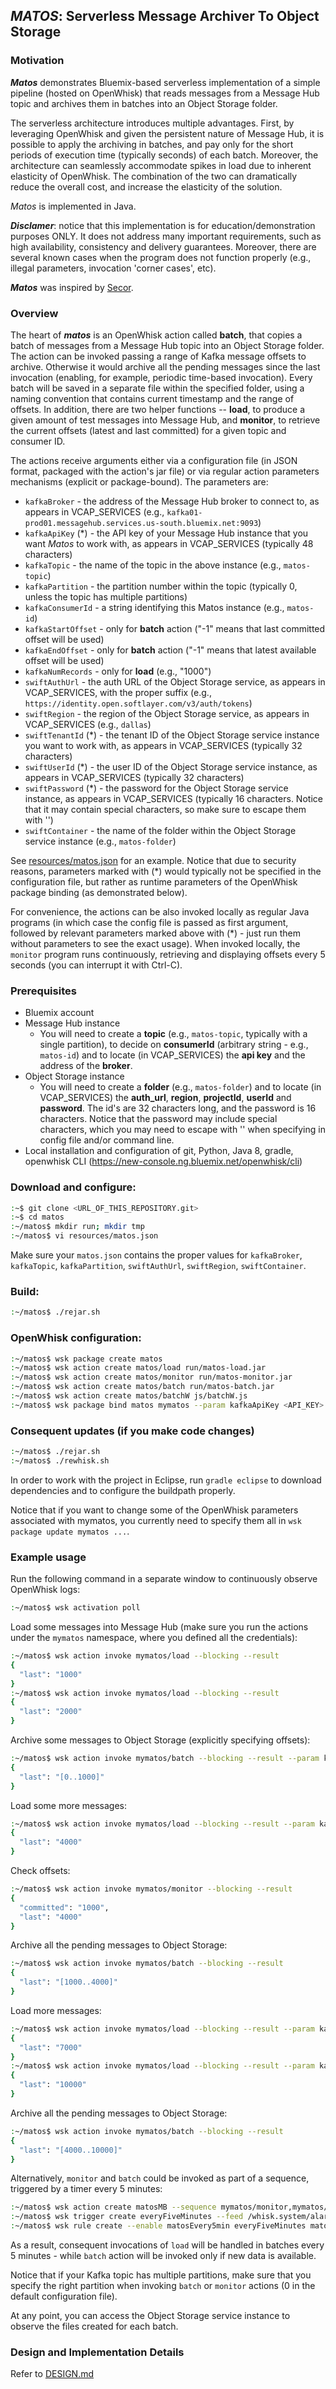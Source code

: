 ## *MATOS*: Serverless **M**essage **A**rchiver **T**o **O**bject **S**torage
### Motivation
***Matos*** demonstrates Bluemix-based serverless implementation of a simple pipeline (hosted on OpenWhisk) that reads messages from a Message Hub topic and archives them in batches into an Object Storage folder. 

The serverless architecture introduces multiple advantages. First, by leveraging OpenWhisk and given the persistent nature of Message Hub, it is possible to apply the archiving in batches, and pay only for the short periods of execution time (typically seconds) of each batch. Moreover, the architecture can seamlessly accommodate spikes in load due to inherent elasticity of OpenWhisk. The combination of the two can dramatically reduce the overall cost, and increase the elasticity of the solution.

*Matos* is implemented in Java.

***Disclamer***: notice that this implementation is for education/demonstration purposes ONLY. It does not address many important requirements, such as high availability, consistency and delivery guarantees. Moreover, there are several known cases when the program does not function properly (e.g., illegal parameters, invocation 'corner cases', etc).

***Matos*** was inspired by [Secor](https://github.com/pinterest/secor).

### Overview
The heart of ***matos*** is an OpenWhisk action called **batch**, that copies a batch of messages from a Message Hub topic into an Object Storage folder. The action can be invoked passing a range of Kafka message offsets to archive. Otherwise it would archive all the pending messages since the last invocation (enabling, for example, periodic time-based invocation). Every batch will be saved in a separate file within the specified folder, using a naming convention that contains current timestamp and the range of offsets. In addition, there are two helper functions -- **load**, to produce a given amount of test messages into Message Hub, and **monitor**, to retrieve the current offsets (latest and last committed) for a given topic and consumer ID.

The actions receive arguments either via a configuration file (in JSON format, packaged with the action's jar file) or via regular action parameters mechanisms (explicit or package-bound). The parameters are:
* `kafkaBroker` - the address of the Message Hub broker to connect to, as appears in VCAP_SERVICES (e.g., `kafka01-prod01.messagehub.services.us-south.bluemix.net:9093`)
* `kafkaApiKey` (\*) - the API key of your Message Hub instance that you want *Matos* to work with, as appears in VCAP_SERVICES (typically 48 characters)
* `kafkaTopic` - the name of the topic in the above instance (e.g., `matos-topic`)
* `kafkaPartition` - the partition number within the topic (typically 0, unless the topic has multiple partitions)
* `kafkaConsumerId` - a string identifying this Matos instance (e.g., `matos-id`)
* `kafkaStartOffset` - only for **batch** action ("-1" means that last committed offset will be used)
* `kafkaEndOffset` - only for **batch** action ("-1" means that latest available offset will be used)
* `kafkaNumRecords` - only for **load** (e.g., "1000")
* `swiftAuthUrl` - the auth URL of the Object Storage service, as appears in VCAP_SERVICES, with the proper suffix (e.g., `https://identity.open.softlayer.com/v3/auth/tokens`)
* `swiftRegion` - the region of the Object Storage service, as appears in VCAP_SERVICES (e.g., `dallas`)
* `swiftTenantId` (\*) - the tenant ID of the Object Storage service instance you want to work with, as appears in VCAP_SERVICES (typically 32 characters)
* `swiftUserId` (\*) - the user ID of the Object Storage service instance, as appears in VCAP_SERVICES (typically 32 characters)
* `swiftPassword` (\*) - the password for the Object Storage service instance, as appears in VCAP_SERVICES (typically 16 characters. Notice that it may contain special characters, so make sure to escape them with '\')
* `swiftContainer` - the name of the folder within the Object Storage service instance (e.g., `matos-folder`)

See [resources/matos.json](resources/matos.json) for an example. Notice that due to security reasons, parameters marked with (\*) would typically not be specified in the configuration file, but rather as runtime parameters of the OpenWhisk package binding (as demonstrated below).

For convenience, the actions can be also invoked locally as regular Java programs (in which case the config file is passed as first argument, followed by relevant parameters marked above with (\*) - just run them without parameters to see the exact usage). When invoked locally, the `monitor` program runs continuously, retrieving and displaying offsets every 5 seconds (you can interrupt it with Ctrl-C).

### Prerequisites
* Bluemix account
* Message Hub instance
  - You will need to create a **topic** (e.g., `matos-topic`, typically with a single partition), to decide on **consumerId** (arbitrary string - e.g., `matos-id`) and to locate (in VCAP_SERVICES) the **api key** and the address of the **broker**.
* Object Storage instance
  - You will need to create a **folder** (e.g., `matos-folder`) and to locate (in VCAP_SERVICES) the **auth_url**, **region**, **projectId**, **userId** and **password**. The id's are 32 characters long, and the password is 16 characters. Notice that the password may include special characters, which you may need to escape with '\' when specifying in config file and/or command line.
* Local installation and configuration of git, Python, Java 8, gradle, openwhisk CLI (https://new-console.ng.bluemix.net/openwhisk/cli)

### Download and configure:
```sh
:~$ git clone <URL_OF_THIS_REPOSITORY.git>
:~$ cd matos
:~/matos$ mkdir run; mkdir tmp
:~/matos$ vi resources/matos.json
```
Make sure your `matos.json` contains the proper values for `kafkaBroker`, `kafkaTopic`, `kafkaPartition`, `swiftAuthUrl`, `swiftRegion`, `swiftContainer`.

### Build:
```sh
:~/matos$ ./rejar.sh
```
### OpenWhisk configuration:
```sh
:~/matos$ wsk package create matos
:~/matos$ wsk action create matos/load run/matos-load.jar
:~/matos$ wsk action create matos/monitor run/matos-monitor.jar
:~/matos$ wsk action create matos/batch run/matos-batch.jar
:~/matos$ wsk action create matos/batchW js/batchW.js
:~/matos$ wsk package bind matos mymatos --param kafkaApiKey <API_KEY> --param swiftTenantId <TENANT_ID> --param swiftUserId <USER_ID> --param swiftPassword <PASSWORD> --param owPath <OPENWHISK_NAMESPACE>/mymatos
```
### Consequent updates (if you make code changes)
```sh
:~/matos$ ./rejar.sh
:~/matos$ ./rewhisk.sh
```
In order to work with the project in Eclipse, run `gradle eclipse` to download dependencies and to configure the buildpath properly.

Notice that if you want to change some of the OpenWhisk parameters associated with mymatos, you currently need to specify them all in `wsk package update mymatos ...`.

### Example usage
Run the following command in a separate window to continuously observe OpenWhisk logs:
```sh
:~/matos$ wsk activation poll
```
Load some messages into Message Hub (make sure you run the actions under the `mymatos` namespace, where you defined all the credentials):
```sh
:~/matos$ wsk action invoke mymatos/load --blocking --result
{
  "last": "1000"
}
:~/matos$ wsk action invoke mymatos/load --blocking --result
{
  "last": "2000"
}
```
Archive some messages to Object Storage (explicitly specifying offsets):
```sh
:~/matos$ wsk action invoke mymatos/batch --blocking --result --param kafkaStartOffset 0 --param kafkaEndOffset 1000
{
  "last": "[0..1000]"
}
```
Load some more messages:
```sh
:~/matos$ wsk action invoke mymatos/load --blocking --result --param kafkaNumRecords 2000
{
  "last": "4000"
}
```
Check offsets:
```sh
:~/matos$ wsk action invoke mymatos/monitor --blocking --result
{
  "committed": "1000",
  "last": "4000"
}
```
Archive all the pending messages to Object Storage:
```sh
:~/matos$ wsk action invoke mymatos/batch --blocking --result
{
  "last": "[1000..4000]"
}
```
Load more messages:
```sh
:~/matos$ wsk action invoke mymatos/load --blocking --result --param kafkaNumRecords 3000
{
  "last": "7000"
}
:~/matos$ wsk action invoke mymatos/load --blocking --result --param kafkaNumRecords 3000
{
  "last": "10000"
}
```
Archive all the pending messages to Object Storage:
```sh
:~/matos$ wsk action invoke mymatos/batch --blocking --result
{
  "last": "[4000..10000]"
}
```

Alternatively, `monitor` and `batch` could be invoked as part of a sequence, triggered by a timer every 5 minutes:
```sh
:~/matos$ wsk action create matosMB --sequence mymatos/monitor,mymatos/batchW
:~/matos$ wsk trigger create everyFiveMinutes --feed /whisk.system/alarms/alarm -p cron '*/5 * * * *'
:~/matos$ wsk rule create --enable matosEvery5min everyFiveMinutes matosMB 
```

As a result, consequent invocations of `load` will be handled in batches every 5 minutes - while `batch` action will be invoked only if new data is available.


Notice that if your Kafka topic has multiple partitions, make sure that you specify the right partition when invoking `batch` or `monitor` actions (0 in the default configuration file).

At any point, you can access the Object Storage service instance to observe the files created for each batch.

### Design and Implementation Details
Refer to [DESIGN.md](DESIGN.md)
